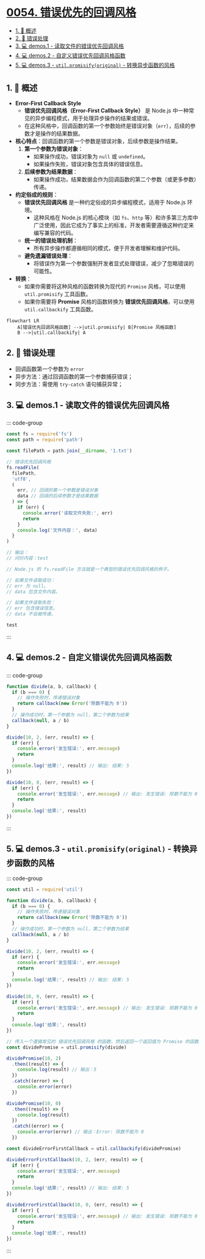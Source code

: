 # [0054. 错误优先的回调风格](https://github.com/Tdahuyou/TNotes.nodejs/tree/main/notes/0054.%20%E9%94%99%E8%AF%AF%E4%BC%98%E5%85%88%E7%9A%84%E5%9B%9E%E8%B0%83%E9%A3%8E%E6%A0%BC)

<!-- region:toc -->

- [1. 📝 概述](#1--概述)
- [2. 📒 错误处理](#2--错误处理)
- [3. 💻 demos.1 - 读取文件的错误优先回调风格](#3--demos1---读取文件的错误优先回调风格)
- [4. 💻 demos.2 - 自定义错误优先回调风格函数](#4--demos2---自定义错误优先回调风格函数)
- [5. 💻 demos.3 - `util.promisify(original)` - 转换异步函数的风格](#5--demos3---utilpromisifyoriginal---转换异步函数的风格)

<!-- endregion:toc -->

## 1. 📝 概述

- **Error-First Callback Style**
  - **错误优先回调风格（Error-First Callback Style）** 是 Node.js 中一种常见的异步编程模式，用于处理异步操作的结果或错误。
  - 在这种风格中，回调函数的第一个参数始终是错误对象（`err`），后续的参数才是操作的结果数据。
- **核心特点**：回调函数的第一个参数是错误对象，后续参数是操作结果。
  1. **第一个参数为错误对象**：
     - 如果操作成功，错误对象为 `null` 或 `undefined`。
     - 如果操作失败，错误对象包含具体的错误信息。
  2. **后续参数为结果数据**：
     - 如果操作成功，结果数据会作为回调函数的第二个参数（或更多参数）传递。
- **约定俗成的规则**：
  - **错误优先回调风格** 是一种约定俗成的异步编程模式，适用于 Node.js 环境。
    - 这种风格在 Node.js 的核心模块（如 `fs`、`http` 等）和许多第三方库中广泛使用，因此它成为了事实上的标准，开发者需要遵循这种约定来编写兼容的代码。
  - **统一的错误处理机制**：
    - 所有异步操作都遵循相同的模式，便于开发者理解和维护代码。
  - **避免遗漏错误处理**：
    - 将错误作为第一个参数强制开发者显式处理错误，减少了忽略错误的可能性。
- **转换**：
  - 如果你需要将这种风格的函数转换为现代的 `Promise` 风格，可以使用 `util.promisify` 工具函数。
  - 如果你需要将 **Promise** 风格的函数转换为 **错误优先回调风格**，可以使用 `util.callbackify` 工具函数。

```mermaid
flowchart LR
    A[错误优先回调风格函数] -->|util.promisify| B[Promise 风格函数]
    B -->|util.callbackify| A
```

## 2. 📒 错误处理

- 回调函数第一个参数为 `error`
- 异步方法：通过回调函数的第一个参数捕获错误；
- 同步方法：需使用 `try-catch` 语句捕获异常；

## 3. 💻 demos.1 - 读取文件的错误优先回调风格

::: code-group

```javascript [1.cjs]
const fs = require('fs')
const path = require('path')

const filePath = path.join(__dirname, '1.txt')

// 错误优先回调风格
fs.readFile(
  filePath,
  'utf8',
  (
    err, // 回调的第一个参数是错误对象
    data // 回调的后续参数才是结果数据
  ) => {
    if (err) {
      console.error('读取文件失败:', err)
      return
    }
    console.log('文件内容：', data)
  }
)

// 输出：
// 问价内容：test

// Node.js 的 fs.readFile 方法就是一个典型的错误优先回调风格的例子。

// 如果文件读取成功：
// err 为 null。
// data 包含文件内容。

// 如果文件读取失败：
// err 包含错误信息。
// data 不会被传递。
```

```txt [1.txt]
test
```

:::

## 4. 💻 demos.2 - 自定义错误优先回调风格函数

::: code-group

```javascript [1.cjs]
function divide(a, b, callback) {
  if (b === 0) {
    // 操作失败时，传递错误对象
    return callback(new Error('除数不能为 0'))
  }
  // 操作成功时，第一个参数为 null，第二个参数为结果
  callback(null, a / b)
}

divide(10, 2, (err, result) => {
  if (err) {
    console.error('发生错误:', err.message)
    return
  }
  console.log('结果:', result) // 输出: 结果: 5
})

divide(10, 0, (err, result) => {
  if (err) {
    console.error('发生错误:', err.message) // 输出: 发生错误: 除数不能为 0
    return
  }
  console.log('结果:', result)
})
```

:::

## 5. 💻 demos.3 - `util.promisify(original)` - 转换异步函数的风格

::: code-group

```javascript [1.cjs]
const util = require('util')

function divide(a, b, callback) {
  if (b === 0) {
    // 操作失败时，传递错误对象
    return callback(new Error('除数不能为 0'))
  }
  // 操作成功时，第一个参数为 null，第二个参数为结果
  callback(null, a / b)
}

divide(10, 2, (err, result) => {
  if (err) {
    console.error('发生错误:', err.message)
    return
  }
  console.log('结果:', result) // 输出: 结果: 5
})

divide(10, 0, (err, result) => {
  if (err) {
    console.error('发生错误:', err.message) // 输出: 发生错误: 除数不能为 0
    return
  }
  console.log('结果:', result)
})

// 传入一个遵循常见的 错误优先回调风格 的函数，然后返回一个返回值为 Promise 的函数。
const dividePromise = util.promisify(divide)

dividePromise(10, 2)
  .then((result) => {
    console.log(result) // 输出：5
  })
  .catch((error) => {
    console.error(error)
  })

dividePromise(10, 0)
  .then((result) => {
    console.log(result)
  })
  .catch((error) => {
    console.error(error) // 输出：Error: 除数不能为 0
  })

const divideErrorFirstCallback = util.callbackify(dividePromise)

divideErrorFirstCallback(10, 2, (err, result) => {
  if (err) {
    console.error('发生错误:', err.message)
    return
  }
  console.log('结果:', result) // 输出: 结果: 5
})

divideErrorFirstCallback(10, 0, (err, result) => {
  if (err) {
    console.error('发生错误:', err.message) // 输出: 发生错误: 除数不能为 0
    return
  }
  console.log('结果:', result)
})
```

:::
